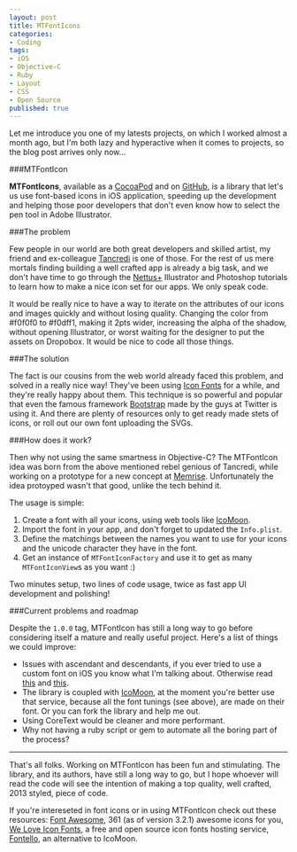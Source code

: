```yaml
---
layout: post
title: MTFontIcons
categories:
- Coding
tags:
- iOS
- Objective-C
- Ruby
- Layout
- CSS
- Open Source
published: true
---
```


Let me introduce you one of my latests projects, on which I worked almost a month ago, but I'm both lazy and hyperactive when it comes to projects, so the blog post arrives only now...

###MTFontIcon

**MTFontIcons**, available as a [CocoaPod](cocoapods.org/?q=mtfonticon) and on [GitHub](https://github.com/mokagio/MTFontIcon), is a library that let's us use font-based icons in iOS application, speeding up the development and helping those poor developers that don't even know how to select the pen tool in Adobe Illustrator.

###The problem

Few people in our world are both great developers and skilled artist, my friend and ex-colleague [Tancredi](https://twitter.com/Liquidimage_) is one of those. For the rest of us mere mortals finding building a well crafted app is already a big task, and we don't have time to go through the [Nettus+](http://net.tutsplus.com/) Illustrator and Photoshop tutorials to learn how to make a nice icon set for our apps. We only speak code.

It would be really nice to have a way to iterate on the attributes of our icons and images quickly and without losing quality. Changing the color from #f0f0f0 to #f0dff1, making it 2pts wider, increasing the alpha of the shadow, without opening Illustrator, or worst waiting for the designer to put the assets on Dropobox. It would be nice to code all those things.

###The solution

The fact is our cousins from the web world already faced this problem, and solved in a really nice way! They've been using [Icon Fonts](http://css-tricks.com/examples/IconFont/) for a while, and they're really happy about them.
This technique is so powerful and popular that even the famous framework [Bootstrap](http://getbootstrap.com/) made by the guys at Twitter is using it. And there are plenty of resources only to get ready made stets of icons, or roll out our own font uploading the SVGs.

###How does it work?

Then why not using the same smartness in Objective-C? The MTFontIcon idea was born from the above mentioned rebel genious of Tancredi, while working on a prototype for a new concept at [Memrise](http://www.memrise.com). Unfortunately the idea protoyped wasn't that good, unlike the tech behind it.

The usage is simple:

1. Create a font with all your icons, using web tools like [IcoMoon](http://icomoon.io/app/).
2. Import the font in your app, and don't forget to updated the `Info.plist`.
3. Define the matchings between the names you want to use for your icons and the unicode character they have in the font.
4. Get an instance of `MTFontIconFactory` and use it to get as many `MTFontIconView`s as you want :)

Two minutes setup, two lines of code usage, twice as fast app UI development and polishing!

###Current problems and roadmap

Despite the `1.0.0` tag, MTFontIcon has still a long way to go before considering itself a mature and really useful project. Here's a list of things we could improve:

* Issues with ascendant and descendants, if you ever tried to use a custom font on iOS you know what I'm talking about. Otherwise read [this](http://stackoverflow.com/questions/7535498/uibutton-custom-font-vertical-alignment) and [this]().
* The library is coupled with [IcoMoon](http://icomoon.io/app/), at the moment you're better use that service, because all the font tunings (see above), are made on their font. Or you can fork the library and help me out.
* Using CoreText would be cleaner and more performant.
* Why not having a ruby script or gem to automate all the boring part of the process?

<hr/>

That's all folks. Working on MTFontIcon has been fun and stimulating. The library, and its authors, have still a long way to go, but I hope whoever will read the code will see the intention of making a top quality, well crafted, 2013 styled, piece of code.

If you're intereseted in font icons or in using MTFontIcon check out these resources: [Font Awesome](http://fortawesome.github.io/Font-Awesome/), 361 (as of version 3.2.1) awesome icons for you, [We Love Icon Fonts](http://weloveiconfonts.com/), a free and open source icon fonts hosting service, [Fontello](http://fontello.com/), an alternative to IcoMoon.